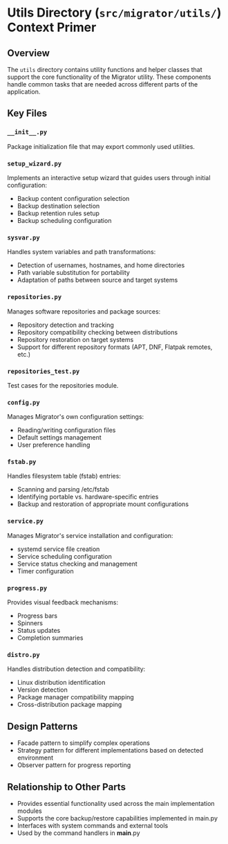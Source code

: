 # Utils Directory (`src/migrator/utils/`) Context Primer

## Overview
The `utils` directory contains utility functions and helper classes that support the core functionality of the Migrator utility. These components handle common tasks that are needed across different parts of the application.

## Key Files

### `__init__.py`
Package initialization file that may export commonly used utilities.

### `setup_wizard.py`
Implements an interactive setup wizard that guides users through initial configuration:
- Backup content configuration selection
- Backup destination selection
- Backup retention rules setup
- Backup scheduling configuration

### `sysvar.py`
Handles system variables and path transformations:
- Detection of usernames, hostnames, and home directories
- Path variable substitution for portability
- Adaptation of paths between source and target systems

### `repositories.py`
Manages software repositories and package sources:
- Repository detection and tracking
- Repository compatibility checking between distributions
- Repository restoration on target systems
- Support for different repository formats (APT, DNF, Flatpak remotes, etc.)

### `repositories_test.py`
Test cases for the repositories module.

### `config.py`
Manages Migrator's own configuration settings:
- Reading/writing configuration files
- Default settings management
- User preference handling

### `fstab.py`
Handles filesystem table (fstab) entries:
- Scanning and parsing /etc/fstab
- Identifying portable vs. hardware-specific entries
- Backup and restoration of appropriate mount configurations

### `service.py`
Manages Migrator's service installation and configuration:
- systemd service file creation
- Service scheduling configuration
- Service status checking and management
- Timer configuration

### `progress.py`
Provides visual feedback mechanisms:
- Progress bars
- Spinners
- Status updates
- Completion summaries

### `distro.py`
Handles distribution detection and compatibility:
- Linux distribution identification
- Version detection
- Package manager compatibility mapping
- Cross-distribution package mapping

## Design Patterns
- Facade pattern to simplify complex operations
- Strategy pattern for different implementations based on detected environment
- Observer pattern for progress reporting

## Relationship to Other Parts
- Provides essential functionality used across the main implementation modules
- Supports the core backup/restore capabilities implemented in main.py
- Interfaces with system commands and external tools
- Used by the command handlers in __main__.py 